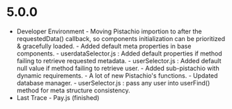 # 5.0.0
- Developer Environment
        - Moving Pistachio importion to after the requestedData() callback, so components initialization can be prioritized & gracefully loaded.
        - Added default meta properties in base components.
        - userdataSelector.js : Added default properties if method failing to retrieve requested metadata.
        - userSelector.js : Added default null value if method failing to retrieve user.
        - Added sub-pistachio with dynamic requirements.
        - A lot of new Pistachio's functions.
        - Updated database manager.
        - userSelector.js : pass any user into userFind() method for meta structure consistency.
- Last Trace 
        - Pay.js (finished)
